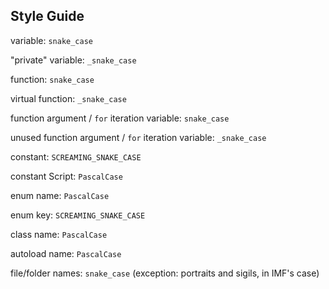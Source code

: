 ## Style Guide

variable: `snake_case`

"private" variable: `_snake_case`

function: `snake_case`

virtual function: `_snake_case`

function argument / `for` iteration variable: `snake_case`

unused function argument / `for` iteration variable: `_snake_case`

constant: `SCREAMING_SNAKE_CASE`

constant Script: `PascalCase`

enum name: `PascalCase`

enum key: `SCREAMING_SNAKE_CASE`

class name: `PascalCase`

autoload name: `PascalCase`

file/folder names: `snake_case` (exception: portraits and sigils, in IMF's case)
